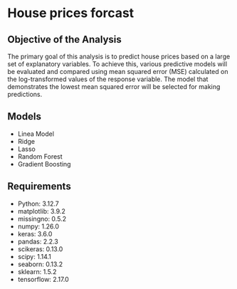 # House prices forcast
## Objective of the Analysis
The primary goal of this analysis is to predict house prices based on a large set of explanatory variables. To achieve this, various predictive models will be evaluated and compared using mean squared error (MSE) calculated on the log-transformed values of the response variable. The model that demonstrates the lowest mean squared error will be selected for making predictions.

## Models
- Linea Model
- Ridge
- Lasso
- Random Forest
- Gradient Boosting

## Requirements
- Python: 3.12.7
- matplotlib: 3.9.2
- missingno: 0.5.2
- numpy: 1.26.0
- keras: 3.6.0
- pandas: 2.2.3
- scikeras: 0.13.0
- scipy: 1.14.1
- seaborn: 0.13.2
- sklearn: 1.5.2
- tensorflow: 2.17.0
